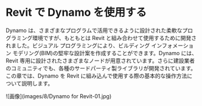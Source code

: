 

# Revit で Dynamo を使用する

Dynamo は、さまざまなプログラムで活用できるように設計された柔軟なプログラミング環境ですが、もともとは Revit と組み合わせて使用するために開発されました。ビジュアル プログラミングにより、ビルディング インフォメーション モデリング(BIM)の堅牢な設計案を作成することができます。Dynamo には、Revit 専用に設計されたさまざまなノードが用意されています。さらに建設業者のコミュニティでも、各種のサードパーティ製ライブラリが開発されています。この章では、Dynamo を Revit に組み込んで使用する際の基本的な操作方法について説明します。

![画像](images/8/Dynamo for Revit-01.jpg)

